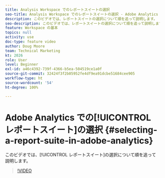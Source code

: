 ```yaml
---
title: Analysis Workspace でのレポートスイートの選択
seo-title: Analysis Workspace でのレポートスイートの選択 - Adobe Analytics
description: このビデオでは、レポートスイートの選択について順を追って説明します。
seo-description: このビデオでは、レポートスイートの選択について順を追って説明します。 - Adobe Analytics
feature: Workspace の基本
topics: null
activity: use
doc-type: feature video
author: Doug Moore
team: Technical Marketing
kt: 2026
role: User
level: Beginner
exl-id: a46c4392-739f-4366-b5ea-504519ce1a0f
source-git-commit: 32424f3f2b05952fe4df9ea91dcbe51684cee905
workflow-type: ht
source-wordcount: '54'
ht-degree: 100%

---
```


# Adobe Analytics での[!UICONTROL レポートスイート]の選択 {#selecting-a-report-suite-in-adobe-analytics}

このビデオでは、[!UICONTROL レポートスイート]の選択について順を追って説明します。

>[!VIDEO](https://video.tv.adobe.com/v/23967/?quality=12)
